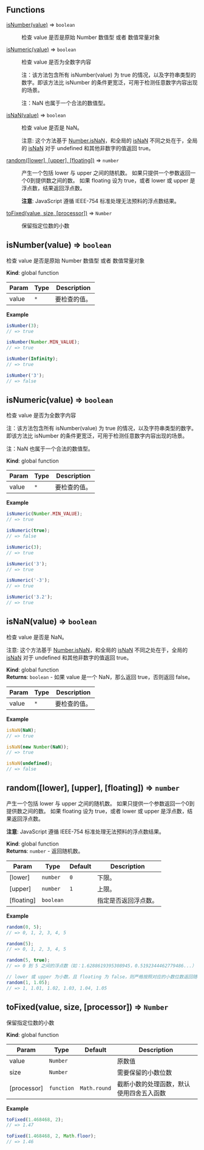 ## Functions

<dl>
<dt><a href="#isNumber">isNumber(value)</a> ⇒ <code>boolean</code></dt>
<dd><p>检查 value 是否是原始 Number 数值型 或者 数值常量对象</p>
</dd>
<dt><a href="#isNumeric">isNumeric(value)</a> ⇒ <code>boolean</code></dt>
<dd><p>检查 value 是否为全数字内容</p>
<p>注：该方法包含所有 isNumber(value) 为 true 的情况，以及字符串类型的数字。即该方法比 isNumber 的条件更宽泛，可用于检测任意数字内容出现的场景。</p>
<p>注：NaN 也属于一个合法的数值型。</p></dd>
<dt><a href="#isNaN">isNaN(value)</a> ⇒ <code>boolean</code></dt>
<dd><p>检查 value 是否是 NaN。</p>
<p>注意: 这个方法基于 <a href="https://mdn.io/Number/isNaN">Number.isNaN</a>，和全局的
<a href="https://mdn.io/isNaN">isNaN</a> 不同之处在于，全局的 <a href="https://mdn.io/isNaN">isNaN</a> 对于 undefined 和其他非数字的值返回 true。</p>
</dd>
<dt><a href="#random">random([lower], [upper], [floating])</a> ⇒ <code>number</code></dt>
<dd><p>产生一个包括 lower 与 upper 之间的随机数。 如果只提供一个参数返回一个0到提供数之间的数。
如果 floating 设为 true，或者 lower 或 upper 是浮点数，结果返回浮点数。</p>
<p><strong>注意</strong>: JavaScript 遵循 IEEE-754 标准处理无法预料的浮点数结果。</p>
</dd>
<dt><a href="#toFixed">toFixed(value, size, [processor])</a> ⇒ <code>Number</code></dt>
<dd><p>保留指定位数的小数</p>
</dd>
</dl>

<a name="isNumber"></a>

## isNumber(value) ⇒ <code>boolean</code>
检查 value 是否是原始 Number 数值型 或者 数值常量对象

**Kind**: global function  

| Param | Type | Description |
| --- | --- | --- |
| value | <code>\*</code> | 要检查的值。 |

**Example**  
```js
isNumber(3);// => trueisNumber(Number.MIN_VALUE);// => trueisNumber(Infinity);// => trueisNumber('3');// => false
```
<a name="isNumeric"></a>

## isNumeric(value) ⇒ <code>boolean</code>
检查 value 是否为全数字内容<p>注：该方法包含所有 isNumber(value) 为 true 的情况，以及字符串类型的数字。即该方法比 isNumber 的条件更宽泛，可用于检测任意数字内容出现的场景。</p><p>注：NaN 也属于一个合法的数值型。</p>

**Kind**: global function  

| Param | Type | Description |
| --- | --- | --- |
| value | <code>\*</code> | 要检查的值。 |

**Example**  
```js
isNumeric(Number.MIN_VALUE);// => trueisNumeric(true);// => falseisNumeric(3);// => trueisNumeric('3');// => trueisNumeric('-3');// => trueisNumeric('3.2');// => true
```
<a name="isNaN"></a>

## isNaN(value) ⇒ <code>boolean</code>
检查 value 是否是 NaN。注意: 这个方法基于 [Number.isNaN](https://mdn.io/Number/isNaN)，和全局的[isNaN](https://mdn.io/isNaN) 不同之处在于，全局的 [isNaN](https://mdn.io/isNaN) 对于 undefined 和其他非数字的值返回 true。

**Kind**: global function  
**Returns**: <code>boolean</code> - 如果 value 是一个 NaN，那么返回 true，否则返回 false。  

| Param | Type | Description |
| --- | --- | --- |
| value | <code>\*</code> | 要检查的值。 |

**Example**  
```js
isNaN(NaN);// => trueisNaN(new Number(NaN));// => trueisNaN(undefined);// => false
```
<a name="random"></a>

## random([lower], [upper], [floating]) ⇒ <code>number</code>
产生一个包括 lower 与 upper 之间的随机数。 如果只提供一个参数返回一个0到提供数之间的数。如果 floating 设为 true，或者 lower 或 upper 是浮点数，结果返回浮点数。**注意**: JavaScript 遵循 IEEE-754 标准处理无法预料的浮点数结果。

**Kind**: global function  
**Returns**: <code>number</code> - 返回随机数。  

| Param | Type | Default | Description |
| --- | --- | --- | --- |
| [lower] | <code>number</code> | <code>0</code> | 下限。 |
| [upper] | <code>number</code> | <code>1</code> | 上限。 |
| [floating] | <code>boolean</code> |  | 指定是否返回浮点数。 |

**Example**  
```js
random(0, 5);// => 0, 1, 2, 3, 4, 5random(5);// => 0, 1, 2, 3, 4, 5random(5, true);// => 0 到 5 之间的浮点数（如：1.6288619395308945，0.5192344462779486...）// lower 或 upper 为小数，且 floating 为 false，则严格按照对应的小数位数返回随机数结果random(1, 1.05);// => 1, 1.01, 1.02, 1.03, 1.04, 1.05
```
<a name="toFixed"></a>

## toFixed(value, size, [processor]) ⇒ <code>Number</code>
保留指定位数的小数

**Kind**: global function  

| Param | Type | Default | Description |
| --- | --- | --- | --- |
| value | <code>Number</code> |  | 原数值 |
| size | <code>Number</code> |  | 需要保留的小数位数 |
| [processor] | <code>function</code> | <code>Math.round</code> | 截断小数的处理函数，默认使用四舍五入函数 |

**Example**  
```js
toFixed(1.468468, 2);// => 1.47toFixed(1.468468, 2, Math.floor);// => 1.46
```
